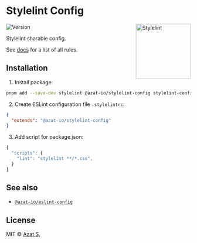 # Stylelint Config

<img src="https://github-production-user-asset-6210df.s3.amazonaws.com/5698350/262110536-5a5be71e-1ba0-4d14-b819-6e416fb98fbe.svg" alt="Stylelint" align="right" width="150" height="150" />

![Version](https://img.shields.io/npm/v/@azat-io/stylelint-config.svg?color=brightgreen)

Stylelint sharable config.

See [docs](https://github.com/azat-io/stylelint-config/blob/main/docs.md) for a list of all rules.

## Installation

1. Install package:

```sh
pnpm add --save-dev stylelint @azat-io/stylelint-config stylelint-config-recess-order stylelint-gamut stylelint-plugin-logical-css stylelint-order
```

2. Create ESLint configuration file `.stylelintrc`:

```json
{
  "extends": "@azat-io/stylelint-config"
}
```

3. Add script for package.json:

```js
{
  "scripts": {
    "lint": "stylelint **/*.css",
  }
}
```

## See also

- [`@azat-io/eslint-config`](https://github.com/azat-io/eslint-config)

## License

MIT &copy; [Azat S.](https://azat.io)
